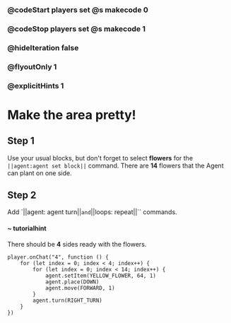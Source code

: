 ### @codeStart players set @s makecode 0
### @codeStop players set @s makecode 1

### @hideIteration false 
### @flyoutOnly 1
### @explicitHints 1


# Make the area pretty!

## Step 1
Use your usual blocks, but don't forget to select **flowers** for the ``||agent:agent set block||`` command. There are **14** flowers that the Agent can plant on one side. 

## Step 2
Add  `||agent: agent turn||`` and ``||loops: repeat||`` commands. 

#### ~ tutorialhint 
There should be **4** sides ready with the flowers.


```blocks
player.onChat("4", function () {
    for (let index = 0; index < 4; index++) {
        for (let index = 0; index < 14; index++) {
            agent.setItem(YELLOW_FLOWER, 64, 1)
            agent.place(DOWN)
            agent.move(FORWARD, 1)
        }
        agent.turn(RIGHT_TURN)
    }
})

``` 

